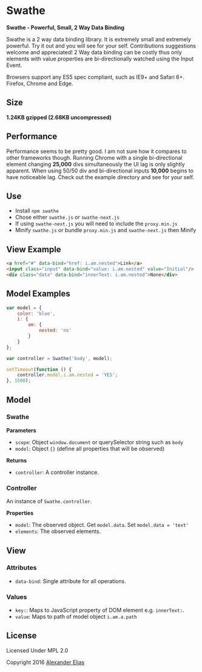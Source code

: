 # Swathe #
**Swathe - Powerful, Small, 2 Way Data Binding**

Swathe is a 2 way data binding library. It is extremely small and extremely powerful. Try it out and you will see for your self. Contributions suggestions welcome and appreciated! 2 Way data binding can be costly thus only elements with value properties are bi-directionally watched using the Input Event.

Browsers support any ES5 spec compliant, such as IE9+ and Safari 6+. Firefox, Chrome and Edge.


## Size ##
**1.24KB gzipped (2.68KB uncompressed)**


## Performance ##
Performance seems to be pretty good. I am not sure how it compares to other frameworks though. Running Chrome with a single bi-directional element changing **25,000** divs simultaneously the UI lag is only slightly apparent. When using 50/50 div and bi-directional inputs **10,000** begins to have noticeable lag. Check out the example  directory and see for your self.


## Use ##
- Install `npm swathe`
- Chose either `swathe.js` or `swathe-next.js`
- If using `swathe-next.js` you will need to include the `proxy.min.js`
- Minify `swathe.js` or bundle `proxy.min.js` and `swathe-next.js` then Minify


## View Example ##
```HTML
<a href="#" data-bind="href: i.am.nested">Link</a>
<input class="input" data-bind="value: i.am.nested" value="Initial"/>
<div class="data" data-bind="innerText: i.am.nested">None</div>
```


## Model Examples ##
```JavaScript
var model = {
	color: 'blue',
	i: {
		am: {
			nested: 'no'
		}
	}
};

var controller = Swathe('body', model);

setTimeout(function () {
	controller.model.i.am.nested = 'YES';
}, 1500);
```


## Model ##
### Swathe ###
**Parameters**
- `scope`: Object `window.document` or querySelector string such as `body`
- `model`: Object `{}` (define all properties that will be observed)

**Returns**
- `controller`: A controller instance.

### Controller ###
An instance of `Swathe.controller`.

**Properties**
- `model`: The observed object. Get `model.data`. Set `model.data = 'text'`
- `elements`: The observed elements.


## View ##
### Attributes ###
- `data-bind`: Single attribute for all operations.

### Values ###
- `key:`: Maps to JavaScript property of DOM element e.g. `innerText:`.
- `value`: Maps to path of model object `i.am.a.path`


## License ##
Licensed Under MPL 2.0

Copyright 2016 [Alexander Elias](https://github.com/AlexanderElias/)

